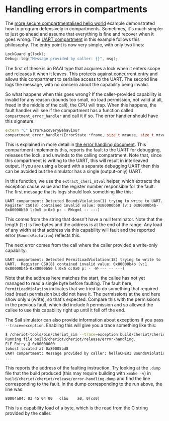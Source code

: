 Handling errors in compartments
===============================

The [more secure compartmentalised hello world](../3.hello_safe_compartment) example demonstrated how to program defensively in compartments.
Sometimes, it's much simpler to just go ahead and assume that everything is fine and recover when it goes wrong.
The [UART compartment](uart.cc) in this example follows this philosophy.
The entry point is now very simple, with only two lines:

```c++
LockGuard g{lock};
Debug::log("Message provided by caller: {}", msg);
```

The first of these is an RAAI type that acquires a lock when it enters scope and releases it when it leaves.
This protects against concurrent entry and allows this compartment to serialise access to the UART.
The second line logs the message, with no concern about the capability being invalid.

So what happens when this goes wrong?
If the caller-provided capability is invalid for any reason (bounds too small, no load permission, not valid at all, freed in the middle of the call), the CPU will trap.
When this happens, the fault handler will see if the compartment has a function called `compartment_error_handler` and call it if so.
The error handler should have this signature:

```c++
extern "C" ErrorRecoveryBehaviour
compartment_error_handler(ErrorState *frame, size_t mcause, size_t mtval);
```

This is explained in more detail in [the error handling document](../../docs/ErrorHandling.md).
This compartment implements this, reports the fault to the UART for debugging, releases the lock, and unwinds to the calling compartment.
Note that, since this compartment is writing to the UART, this will result in interleaved output.
If you are using a board with a separate debugging UART then this can be avoided but the simulator has a single (output-only) UART.

In this function, we use the `extract_cheri_mtval` helper, which extracts the exception cause value and the register number responsible for the fault.
The first message that is logs should look something like this:

```
UART compartment: Detected BoundsViolation(1) trying to write to UART.  Register CS0(8) contained invalid value: 0x80000b50 (v:1 0x80000b4b-0x80000b50 l:0x5 o:0x0 p: - RWcgml -- ---)
```

This comes from the string that doesn't have a null terminator.
Note that the length (`l:`) is five bytes and the address is at the end of the range.
Any load of any width at that address via this capability will fault and the reported error (`BoundsViolation`) reflects this.

The next error comes from the call where the caller provided a write-only capability:

```
UART compartment: Detected PermitLoadViolation(18) trying to write to UART.  Register CS0(8) contained invalid value: 0x80000b4b (v:1 0x80000b4b-0x80000b50 l:0x5 o:0x0 p: - -W---- -- ---)
```

Note that the address here matches the start, the callee has not yet managed to read a single byte before faulting.
The fault here, `PermitLoadViolation` indicates that we tried to do something that required load (read) permission but did not have it.
The permissions at the end here show only `W` (write), so that's expected.
Compare this with the permissions in the previous fault, which did include `R` permission and so allowed the callee to use this capability right up until it fell off the end.

The Sail simulator can also provide information about exceptions if you pass `--trace=exception`.
Enabling this will give you a trace something like this:

```sh
$ /cheriot-tools/bin/cheriot_sim --trace=exception build/cheriot/cheriot/release/error-handling
Running file build/cheriot/cheriot/release/error-handling.
ELF Entry @ 0x80000000
tohost located at 0x80005bd8
UART compartment: Message provided by caller: helloCHERI BoundsViolation Reg=0b001000 PC=0x80004A04
...
```

This reports the address of the faulting instruction.
Try looking at the `.dump` file that the build produced (this may require building with `xmake -v`) in `build/cheriot/cheriot/release/error-handling.dump` and find the line corresponding to the fault.
In the dump corresponding to the run above, the line was:

```objdump
80004a04: 03 45 04 00  	clbu	a0, 0(cs0)
```

This is a capability load of a byte, which is the read from the C string provided by the caller.
